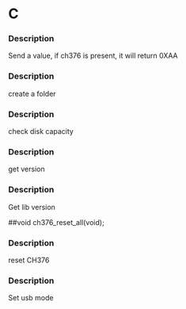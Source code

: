 # C

### Description

Send a value, if ch376 is present, it will return 0XAA

### Description

create a folder

### Description

check disk capacity

### Description

get version

### Description

Get lib version

##void ch376_reset_all(void);

### Description

reset CH376

### Description

Set usb mode

